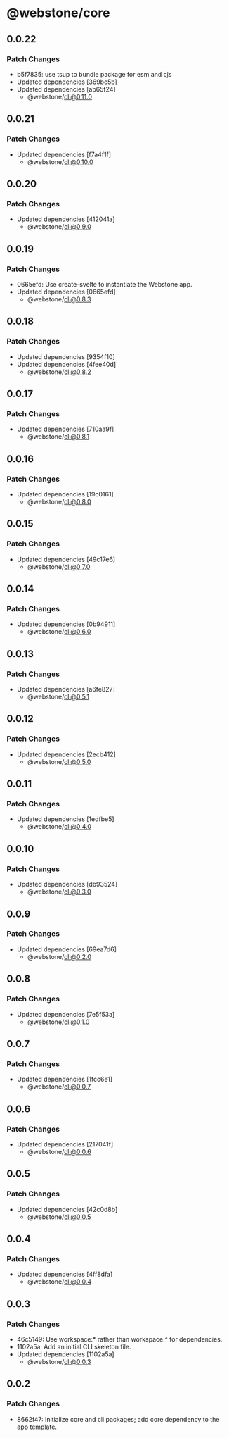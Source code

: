 # @webstone/core

## 0.0.22

### Patch Changes

- b5f7835: use tsup to bundle package for esm and cjs
- Updated dependencies [369bc5b]
- Updated dependencies [ab65f24]
  - @webstone/cli@0.11.0

## 0.0.21

### Patch Changes

- Updated dependencies [f7a4f1f]
  - @webstone/cli@0.10.0

## 0.0.20

### Patch Changes

- Updated dependencies [412041a]
  - @webstone/cli@0.9.0

## 0.0.19

### Patch Changes

- 0665efd: Use create-svelte to instantiate the Webstone app.
- Updated dependencies [0665efd]
  - @webstone/cli@0.8.3

## 0.0.18

### Patch Changes

- Updated dependencies [9354f10]
- Updated dependencies [4fee40d]
  - @webstone/cli@0.8.2

## 0.0.17

### Patch Changes

- Updated dependencies [710aa9f]
  - @webstone/cli@0.8.1

## 0.0.16

### Patch Changes

- Updated dependencies [19c0161]
  - @webstone/cli@0.8.0

## 0.0.15

### Patch Changes

- Updated dependencies [49c17e6]
  - @webstone/cli@0.7.0

## 0.0.14

### Patch Changes

- Updated dependencies [0b94911]
  - @webstone/cli@0.6.0

## 0.0.13

### Patch Changes

- Updated dependencies [a6fe827]
  - @webstone/cli@0.5.1

## 0.0.12

### Patch Changes

- Updated dependencies [2ecb412]
  - @webstone/cli@0.5.0

## 0.0.11

### Patch Changes

- Updated dependencies [1edfbe5]
  - @webstone/cli@0.4.0

## 0.0.10

### Patch Changes

- Updated dependencies [db93524]
  - @webstone/cli@0.3.0

## 0.0.9

### Patch Changes

- Updated dependencies [69ea7d6]
  - @webstone/cli@0.2.0

## 0.0.8

### Patch Changes

- Updated dependencies [7e5f53a]
  - @webstone/cli@0.1.0

## 0.0.7

### Patch Changes

- Updated dependencies [1fcc6e1]
  - @webstone/cli@0.0.7

## 0.0.6

### Patch Changes

- Updated dependencies [217041f]
  - @webstone/cli@0.0.6

## 0.0.5

### Patch Changes

- Updated dependencies [42c0d8b]
  - @webstone/cli@0.0.5

## 0.0.4

### Patch Changes

- Updated dependencies [4ff8dfa]
  - @webstone/cli@0.0.4

## 0.0.3

### Patch Changes

- 46c5149: Use workspace:\* rather than workspace:^ for dependencies.
- 1102a5a: Add an initial CLI skeleton file.
- Updated dependencies [1102a5a]
  - @webstone/cli@0.0.3

## 0.0.2

### Patch Changes

- 8662f47: Initialize core and cli packages; add core dependency to the app template.
